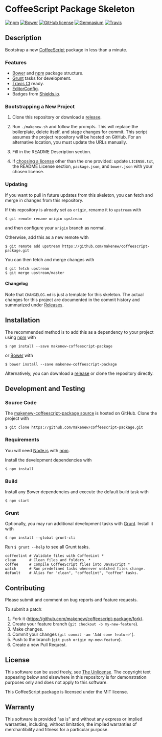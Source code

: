 # CoffeeScript Package Skeleton

[![npm](https://img.shields.io/npm/v/makenew-coffeescript-package.svg)](https://www.npmjs.com/package/makenew-coffeescript-package)
[![Bower](https://img.shields.io/bower/v/makenew-coffeescript-package.svg)](http://bower.io/search/?q=makenew-coffeescript-package)
[![GitHub license](https://img.shields.io/github/license/makenew/coffeescript-package.svg)](./LICENSE.txt)
[![Gemnasium](https://img.shields.io/gemnasium/makenew/coffeescript-package.svg)](https://gemnasium.com/makenew/coffeescript-package)
[![Travis](https://img.shields.io/travis/makenew/coffeescript-package.svg)](https://travis-ci.org/makenew/coffeescript-package)

## Description

Bootstrap a new [CoffeeScript] package in less than a minute.

[CoffeeScript]: http://coffeescript.org/

### Features

* [Bower] and [npm] package structure.
* [Grunt] tasks for development.
* [Travis CI] ready.
* [EditorConfig].
* Badges from [Shields.io].

[Bower]: http://bower.io/
[EditorConfig]: http://editorconfig.org/
[Grunt]: http://gruntjs.com/
[npm]: https://www.npmjs.com/
[Shields.io]: http://shields.io/
[Travis CI]: https://travis-ci.org/

### Bootstrapping a New Project

1. Clone this repository or download a [release][Releases].

2. Run `./makenew.sh` and follow the prompts.
   This will replace the boilerplate, delete itself,
   and stage changes for commit.
   This script assumes the project repository will be hosted on GitHub.
   For an alternative location, you must update the URLs manually.

3. Fill in the README Description section.

4. If [choosing a license][Choose a license] other than the one provided:
   update `LICENSE.txt`, the README License section,
   `package.json`, and `bower.json` with your chosen license.

[Choose a license]: http://choosealicense.com/
[Releases]: https://github.com/makenew/coffeescript-package/releases
[The Unlicense]: http://unlicense.org/UNLICENSE

### Updating

If you want to pull in future updates from this skeleton,
you can fetch and merge in changes from this repository.

If this repository is already set as `origin`,
rename it to `upstream` with

```
$ git remote rename origin upstream
```

and then configure your `origin` branch as normal.

Otherwise, add this as a new remote with

```
$ git remote add upstream https://github.com/makenew/coffeescript-package.git
```

You can then fetch and merge changes with

```
$ git fetch upstream
$ git merge upstream/master
```

#### Changelog

Note that `CHANGELOG.md` is just a template for this skeleton.
The actual changes for this project are documented in the commit history
and summarized under [Releases].

## Installation

The recommended method is to add this as a dependency
to your project using [npm] with

```
$ npm install --save makenew-coffeescript-package
```

or [Bower] with

```
$ bower install --save makenew-coffeescript-package
```

Alternatively, you can download a [release][Releases]
or clone the repository directly.

[Bower]: http://bower.io/
[npm]: https://www.npmjs.com/
[Releases]: https://github.com/makenew/coffeescript-package/releases

## Development and Testing

### Source Code

The [makenew-coffeescript-package source] is hosted on GitHub.
Clone the project with

```
$ git clone https://github.com/makenew/coffeescript-package.git
```

[makenew-coffeescript-package source]: https://github.com/makenew/coffeescript-package

### Requirements

You will need [Node.js] with [npm].

Install the development dependencies with

```
$ npm install
```

[Node.js]: https://nodejs.org/

### Build

Install any Bower dependencies and execute the default build task with

```
$ npm start
```

### Grunt

Optionally, you may run additional development tasks with [Grunt].
Install it with

```
$ npm install --global grunt-cli
```

Run `$ grunt --help` to see all Grunt tasks.

```
coffeelint # Validate files with CoffeeLint *
clean      # Clean files and folders. *
coffee     # Compile CoffeeScript files into JavaScript *
watch      # Run predefined tasks whenever watched files change.
default    # Alias for "clean", "coffeelint", "coffee" tasks.
```

[Grunt]: http://gruntjs.com/

## Contributing

Please submit and comment on bug reports and feature requests.

To submit a patch:

1. Fork it (https://github.com/makenew/coffeescript-package/fork).
2. Create your feature branch (`git checkout -b my-new-feature`).
3. Make changes.
4. Commit your changes (`git commit -am 'Add some feature'`).
5. Push to the branch (`git push origin my-new-feature`).
6. Create a new Pull Request.

## License

This software can be used freely, see [The Unlicense].
The copyright text appearing below and elsewhere in this repository
is for demonstration purposes only and does not apply to this software.

This CoffeeScript package is licensed under the MIT license.

## Warranty

This software is provided "as is" and without any express or
implied warranties, including, without limitation, the implied
warranties of merchantibility and fitness for a particular
purpose.
